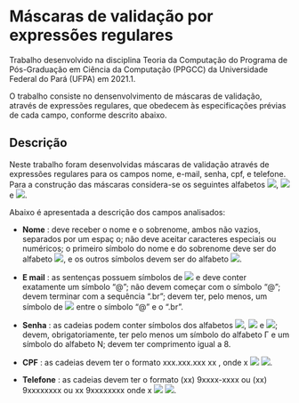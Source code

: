 # Máscaras de validação por expressões regulares

Trabalho desenvolvido na disciplina Teoria da Computação do Programa de Pós-Graduação em Ciência da Computação (PPGCC) da Universidade Federal do Pará (UFPA) em 2021.1.

O trabalho consiste no densenvolvimento de máscaras de validação, através de expressões regulares, que obedecem às especificações prévias de cada campo, conforme descrito abaixo.

## Descrição

Neste trabalho foram desenvolvidas máscaras de validação através de expressões regulares para os campos nome, e-mail, senha, cpf, e telefone. Para a construção das máscaras considera-se os seguintes alfabetos <img src="https://render.githubusercontent.com/render/math?math=\sum=\lbrace a, b, c, ..., z\rbrace">, <img src="https://render.githubusercontent.com/render/math?math=\Gamma=\lbrace A, B, C, ..., Z\rbrace"> e <img src="https://render.githubusercontent.com/render/math?math=N=\lbrace 0, 1, 2, ..., 9\rbrace">.

Abaixo é apresentada a descrição dos campos analisados:

* **Nome** : deve receber o nome e o sobrenome, ambos não vazios, separados por um espaç o; não
deve aceitar caracteres especiais ou numéricos; o primeiro símbolo do nome e do sobrenome
deve ser do alfabeto <img src="https://render.githubusercontent.com/render/math?math=\Gamma">, e os outros símbolos devem ser do alfabeto <img src="https://render.githubusercontent.com/render/math?math=\sum">.

* **E mail** : as sentenças possuem símbolos de <img src="https://render.githubusercontent.com/render/math?math=\sum"> e deve conter exatamente um símbolo “@”; não
devem começar com o símbolo “@”; devem terminar com a sequência “.br”; devem ter, pelo
menos, um símbolo de <img src="https://render.githubusercontent.com/render/math?math=\sum"> entre o símbolo “@” e o “.br”.

* **Senha** : as cadeias podem conter símbolos dos alfabetos <img src="https://render.githubusercontent.com/render/math?math=\sum">, <img src="https://render.githubusercontent.com/render/math?math=\Gamma"> e <img src="https://render.githubusercontent.com/render/math?math=N">; devem, obrigatoriamente,
ter pelo menos um símbolo do alfabeto Γ e um símbolo do alfabeto N; devem ter comprimento
igual a 8.

* **CPF** : as cadeias devem ter o formato xxx.xxx.xxx xx , onde x <img src="https://render.githubusercontent.com/render/math?math=\epsilon"> <img src="https://render.githubusercontent.com/render/math?math=N">.

* **Telefone** : as cadeias devem ter o formato (xx) 9xxxx-xxxx ou (xx) 9xxxxxxxx ou xx 9xxxxxxxx
onde x <img src="https://render.githubusercontent.com/render/math?math=\epsilon"> <img src="https://render.githubusercontent.com/render/math?math=N">.